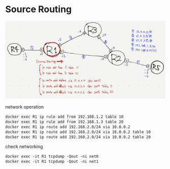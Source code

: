 
# Source Routing

![](topo.jpeg)

network operation
```
docker exec R1 ip rule add from 192.168.1.2 table 10
docker exec R1 ip rule add from 192.168.1.3 table 20
docker exec R1 ip route add 192.168.2.0/24 via 10.0.0.2
docker exec R1 ip route add 192.168.2.0/24 via 10.0.0.2 table 10
docker exec R1 ip route add 192.168.2.0/24 via 10.0.0.2 table 20
```

check networking
```
docker exec -it R1 tcpdump -Qout -ni net0
docker exec -it R1 tcpdump -Qout -ni net1
```

